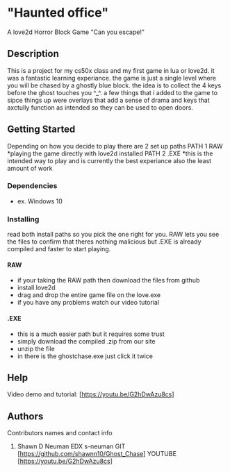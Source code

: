 # "Haunted office"

A love2d Horror Block Game
"Can you escape!"

## Description

This is a project for my cs50x class and my first game in lua or love2d. it was a fantastic learning experiance. the game is just a single level where you will be chased by a ghostly blue block. the idea is to collect the 4 keys before the ghost touches you ^_^. a few things that i added to the game to sipce things up were overlays that add a sense of drama and keys that axctully function as intended so they can be used to open doors.

## Getting Started

Depending on how you decide to play there are 2 set up paths
PATH 1 RAW
    *playing the game directly with love2d installed
PATH 2 .EXE
    *this is the intended way to play and is currently the best experiance also the least amount of work

### Dependencies

* ex. Windows 10

### Installing

read both install paths so you pick the one right for you. RAW lets you see the files to confirm that theres nothing malicious but .EXE is already compiled and faster to start playing.

#### RAW

* if your taking the RAW path then download the files from github
* install love2d
* drag and drop the entire game file on the love.exe
* if you have any problems watch our video tutorial

#### .EXE

* this is a much easier path but it requires some trust
* simply download the compiled .zip from our site
* unzip the file
* in there is the ghostchase.exe just click it twice

## Help

Video demo and tutorial: [https://youtu.be/G2hDwAzu8cs]

## Authors

Contributors names and contact info

1. Shawn D Neuman
EDX s-neuman
GIT [https://github.com/shawnn10/Ghost_Chase]
YOUTUBE [https://youtu.be/G2hDwAzu8cs]

